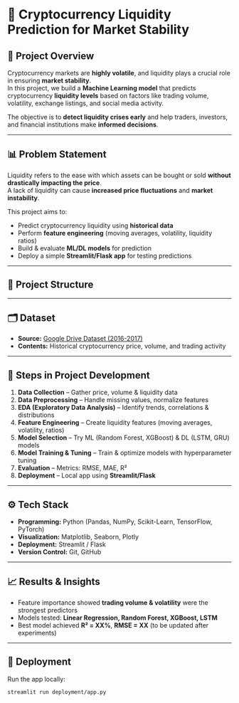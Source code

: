 # 🚀 Cryptocurrency Liquidity Prediction for Market Stability

## 📌 Project Overview
Cryptocurrency markets are **highly volatile**, and liquidity plays a crucial role in ensuring **market stability**.  
In this project, we build a **Machine Learning model** that predicts cryptocurrency **liquidity levels** based on factors like trading volume, volatility, exchange listings, and social media activity.  

The objective is to **detect liquidity crises early** and help traders, investors, and financial institutions make **informed decisions**.  

---

## 📊 Problem Statement
Liquidity refers to the ease with which assets can be bought or sold **without drastically impacting the price**.  
A lack of liquidity can cause **increased price fluctuations** and **market instability**.  

This project aims to:  
- Predict cryptocurrency liquidity using **historical data**  
- Perform **feature engineering** (moving averages, volatility, liquidity ratios)  
- Build & evaluate **ML/DL models** for prediction  
- Deploy a simple **Streamlit/Flask app** for testing predictions  

---

## 📂 Project Structure 
---

## 🗂️ Dataset
- **Source:** [Google Drive Dataset (2016-2017)](https://drive.google.com/drive/folders/10BRgPip2Zj_56is3DilJCowjfyT6E9AM)  
- **Contents:** Historical cryptocurrency price, volume, and trading activity  

---

## 🔧 Steps in Project Development
1. **Data Collection** – Gather price, volume & liquidity data  
2. **Data Preprocessing** – Handle missing values, normalize features  
3. **EDA (Exploratory Data Analysis)** – Identify trends, correlations & distributions  
4. **Feature Engineering** – Create liquidity features (moving averages, volatility, ratios)  
5. **Model Selection** – Try ML (Random Forest, XGBoost) & DL (LSTM, GRU) models  
6. **Model Training & Tuning** – Train & optimize models with hyperparameter tuning  
7. **Evaluation** – Metrics: RMSE, MAE, R²  
8. **Deployment** – Local app using **Streamlit/Flask**  

---

## ⚙️ Tech Stack
- **Programming:** Python (Pandas, NumPy, Scikit-Learn, TensorFlow, PyTorch)  
- **Visualization:** Matplotlib, Seaborn, Plotly  
- **Deployment:** Streamlit / Flask  
- **Version Control:** Git, GitHub  

---

## 📈 Results & Insights
- Feature importance showed **trading volume & volatility** were the strongest predictors  
- Models tested: **Linear Regression, Random Forest, XGBoost, LSTM**  
- Best model achieved **R² = XX%**, **RMSE = XX** (to be updated after experiments)  

---

## 🚀 Deployment
Run the app locally:
```bash
streamlit run deployment/app.py
 